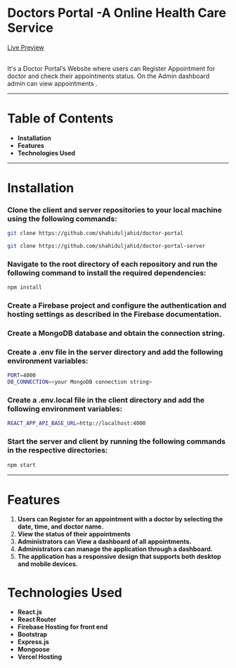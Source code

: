 # Doctors Portal -A Online Health Care Service

<a href="https://doctor-app-8c617.web.app//">Live Preview </a>
<br>

<br>
It's a Doctor Portal’s Website where  users can Register Appointment for doctor and check their appointments status. On the Admin dashboard admin can view  appointments .

---

# Table of Contents

<ul>
<li><b>Installation </b></li>
<li><b>Features</b></li>
<li><b> Technologies Used</b></li>
</ul>

---

# Installation

### Clone the client and server repositories to your local machine using the following commands:

```bash
git clone https://github.com/shahiduljahid/doctor-portal
```

```bash
git clone https://github.com/shahiduljahid/doctor-portal-server
```

### Navigate to the root directory of each repository and run the following command to install the required dependencies:

```bash
npm install
```

### Create a Firebase project and configure the authentication and hosting settings as described in the Firebase documentation.

### Create a MongoDB database and obtain the connection string.

### Create a .env file in the server directory and add the following environment variables:

```bash
PORT=4000
DB_CONNECTION=<your MongoDB connection string>
```

### Create a .env.local file in the client directory and add the following environment variables:

```bash
REACT_APP_API_BASE_URL=http://localhost:4000
```

### Start the server and client by running the following commands in the respective directories:

```bash
npm start
```

---

# Features

<ol>
<li><b>Users can Register for an appointment with a doctor by selecting the date, time, and doctor name. </b></li>
<li><b>View the status of their appointments</b></li>
<li><b>Administrators can View a dashboard of all appointments.</b></li>
<li><b> Administrators can manage the application through a dashboard.</b></li>
<li><b> The application has a responsive design that supports both desktop and mobile devices.</b></li>
</ol>

# Technologies Used

<ul>
<li><b> React.js</b></li>
<li><b>React Router </b></li>
<li><b> Firebase Hosting for front end</b></li>
<li><b>Bootstrap
 </b></li>
<li><b> Express.js</b></li>
<li><b>Mongoose </b></li>
<li><b>Vercel Hosting </b></li>
</ul>
